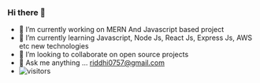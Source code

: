 ### Hi there 👋

- 🔭 I’m currently working on MERN And Javascript based project
- 🌱 I’m currently learning Javascript, Node Js, React Js, Express Js, AWS etc new technologies
- 👯 I’m looking to collaborate on open source projects
- 💬 Ask me anything ... riddhi0757@gmail.com
- ![visitors](https://visitor-badge.laobi.icu/badge?page_id=nriddhi.nriddhi)



